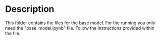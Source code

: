 # Description
  This folder contains the files for the base model.
  For the running you only need the "base_model.ipynb" file.
  Follow the instructions provided within the file.
